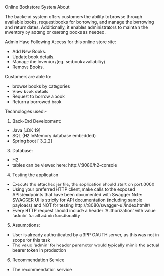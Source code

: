 Online Bookstore System
About

The backend system offers customers the ability to browse through available books, request books for borrowing, and
manage the borrowing and return dates. Additionally, it  enables administrators to maintain the inventory by adding or
deleting books as needed.

Admin Have Following Access for this online store site:
- Add New Books.
- Update book details.
- Manage the inventory(eg. setbook availablity)
- Remove Books.


Customers are able to:
- browse books by categories
- View book details
- Request to borrow a book
- Return a borrowed book


Technologies used:-
1. Back-End Development:
- Java [JDK 19]
- SQL (H2 InMemory database embedded)
- Spring boot [ 3.2.2]

3. Database:
- H2
- tables can be viewed here: http://<HOST>:8080/h2-console

4. Testing the application
- Execute the attached jar file, the application should start on port:8080
- Using your preferred HTTP client, make calls to the exposed APIs/endpoints that have been documented with Swagger
    Note: SWAGGER UI is strictly for API documentation (including sample payloads) and NOT for testing
        http://<HOST>:8080/swagger-ui/index.html#/
- Every HTTP request should include a header 'Authorization' with value 'admin' for all admin functionality

5. Assumptions:
 - User is already authenticated by a 3PP OAUTH server, as this was not in scope for this task
 - The value 'admin' for header parameter would typically mimic the actual bearer token in production

6. Recommendation Service
 - The recommendation service 










